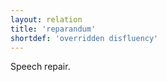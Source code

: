 ```yaml
---
layout: relation
title: 'reparandum'
shortdef: 'overridden disfluency'
---
```


Speech repair.
<!-- Interlanguage links updated Út zář 29 20:32:02 CEST 2020 -->
